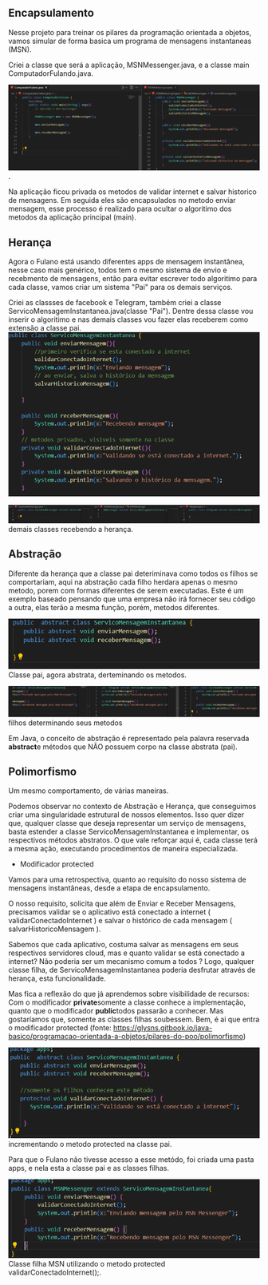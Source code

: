 ## Encapsulamento

Nesse projeto para treinar os pilares da programação orientada a objetos, vamos simular de forma basica um programa de mensagens instantaneas (MSN).

Criei a classe que será a aplicação, MSNMessenger.java, e a classe main ComputadorFulando.java.

![alt text](image.png).

Na aplicação ficou privada os metodos de validar internet e salvar historico de mensagens.
Em seguida eles são encapsulados no metodo enviar mensagem, esse processo é realizado para ocultar o algoritimo dos metodos da aplicação principal (main).

## Herança

Agora o Fulano está usando diferentes apps de mensagem instantânea, nesse caso mais genérico, todos tem o mesmo sistema de envio e recebmento de mensagens, então para evitar escrever todo algoritimo para cada classe, vamos criar um sistema "Pai" para os demais serviços.

Criei as classses de facebook e Telegram, também criei a classe ServicoMensagemInstantanea.java(classe "Pai").
Dentre dessa classe vou inserir o algoritimo e nas demais classes vou fazer elas receberem como extensão a classe pai. ![CLASSE PAI](image-1.png)

![extends](image-2.png)demais classes recebendo a herança.

## Abstração

Diferente da herança que a classe pai deteriminava como todos os filhos se comportariam, aqui na abstração cada filho herdara apenas o mesmo metodo, porem com formas diferentes de serem executadas. Este é um exemplo baseado pensando que uma empresa não irá fornecer seu código a outra, elas terão a mesma função, porém, metodos diferentes.

![alt text](image-3.png) Classe pai, agora abstrata, derteminando os metodos.

![alt text](image-4.png) filhos determinando seus metodos

Em Java, o conceito de abstração é representado pela palavra reservada **abstract**e métodos que NÃO possuem corpo na classe abstrata (pai).

## Polimorfismo

Um mesmo comportamento, de várias maneiras.

Podemos observar no contexto de Abstração e Herança, que conseguimos criar uma singularidade estrutural de nossos elementos. Isso quer dizer que, qualquer classe que deseja representar um serviço de mensagens, basta estender a classe
ServicoMensagemInstantanea
e implementar, os respectivos métodos abstratos. O que vale reforçar aqui é, cada classe terá a mesma ação, executando procedimentos de maneira especializada.

- Modificador protected

Vamos para uma retrospectiva, quanto ao requisito do nosso sistema de mensagens instantâneas, desde a etapa de encapsulamento.

O nosso requisito, solicita que além de Enviar e Receber Mensagens, precisamos validar se o aplicativo está conectado a internet (
validarConectadoInternet
) e salvar o histórico de cada mensagem (
salvarHistoricoMensagem
).

Sabemos que cada aplicativo, costuma salvar as mensagens em seus respectivos servidores cloud, mas e quanto validar se está conectado a internet? Não poderia ser um mecanismo comum a todos ? Logo, qualquer classe filha, de ServicoMensagemInstantanea poderia desfrutar através de herança, esta funcionalidade.

Mas fica a reflexão do que já aprendemos sobre visibilidade de recursos: Com o modificador **private**somente a classe conhece a implementação, quanto que o modificador **public**todos passarão a conhecer. Mas gostaríamos que, somente as classes filhas soubessem. Bem, é ai que entra o modificador
protected (fonte: https://glysns.gitbook.io/java-basico/programacao-orientada-a-objetos/pilares-do-poo/polimorfismo)

![alt text](image-5.png) incrementando o metodo protected na classe pai.

Para que o Fulano não tivesse acesso a esse metódo, foi criada uma pasta apps, e nela esta a classe pai e as classes filhas.

![alt text](image-6.png) Classe filha MSN utilizando o metodo protected validarConectadoInternet();.

